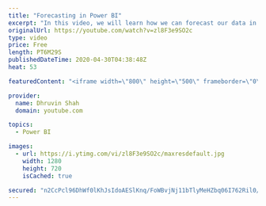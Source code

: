 ```yaml
---
title: "Forecasting in Power BI"
excerpt: "In this video, we will learn how we can forecast our data in Power BI. We will be discussing which visualization supports forecasting in Power BI. We can perform forecasting with a Line chart in Power BI.  In this video, we have taken an example of a real-life scenario to forecast our data.  Stay Connected"
originalUrl: https://youtube.com/watch?v=zl8F3e9SO2c
type: video
price: Free
length: PT6M29S
publishedDateTime: 2020-04-30T04:38:48Z
heat: 53

featuredContent: "<iframe width=\"800\" height=\"500\" frameborder=\"0\" src=\"https://www.youtube.com/embed/zl8F3e9SO2c\" allow=\"accelerometer; autoplay; encrypted-media; gyroscope; picture-in-picture\" allowfullscreen></iframe>"

provider:
  name: Dhruvin Shah
  domain: youtube.com

topics:
  - Power BI

images:
  - url: https://i.ytimg.com/vi/zl8F3e9SO2c/maxresdefault.jpg
    width: 1280
    height: 720
    isCached: true

secured: "n2CcPcl96DhWf0lKhJsIdoAESlKnq/FoWBvjNj11bTlyMeHZbq06I762Ril0/k3ZFgsNn5l84MCUmskomHK35EsMUVDjC6wB+QJYKflZWjqnTNbbNnCmIoa8pq9TiH2V53Z1X7Yf4tVK2Pwo5CewS3rMsqWTQDpfO0nlJripaXrmFxA4vSaqmQZLmI4WzYpYtM9jjZQBBTraN0vP9ysfpPubqB8+uOqpFFHW+mUF0mKrhLhspvyqdasu6IYM0ymHvlg237gKH1keiNOKkt6HiMw3OG/LJB6EA3zV3CbL7aZit0hFvysXlDFI0QiMCWo7BwOLsgvM8ufZSlTHYi8CvK1PfbMV6VXtUsKxkjcwTqJpxf2kr+n7vI5q2mmccNLr3mUMOfeDC0zgMBHP9InJuo1ho6hAjlestsWKGskxNQA=;sPIaVmKDuOXv4FQryW2cJA=="
---
```


